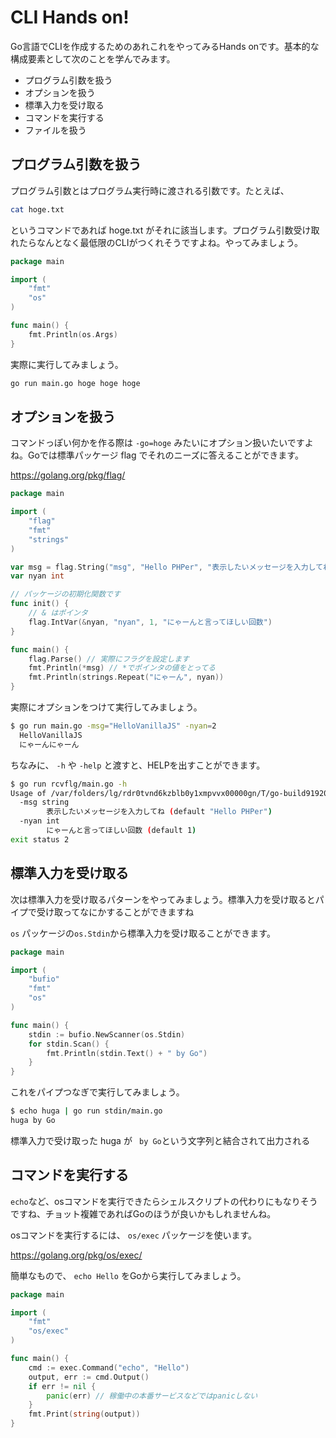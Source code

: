 # CLI Hands on!
Go言語でCLIを作成するためのあれこれをやってみるHands onです。基本的な構成要素として次のことを学んでみます。

- プログラム引数を扱う
- オプションを扱う
- 標準入力を受け取る
- コマンドを実行する
- ファイルを扱う

## プログラム引数を扱う
プログラム引数とはプログラム実行時に渡される引数です。たとえば、

```bash
cat hoge.txt
```

というコマンドであれば hoge.txt がそれに該当します。プログラム引数受け取れたらなんとなく最低限のCLIがつくれそうですよね。やってみましょう。

```go
package main

import (
	"fmt"
	"os"
)

func main() {
	fmt.Println(os.Args)
}
```

実際に実行してみましょう。

```bash
go run main.go hoge hoge hoge
```

## オプションを扱う
コマンドっぽい何かを作る際は `-go=hoge` みたいにオプション扱いたいですよね。Goでは標準パッケージ flag でそれのニーズに答えることができます。

https://golang.org/pkg/flag/

```go
package main

import (
	"flag"
	"fmt"
	"strings"
)

var msg = flag.String("msg", "Hello PHPer", "表示したいメッセージを入力してね")
var nyan int

// パッケージの初期化関数です
func init() {
	// & はポインタ
	flag.IntVar(&nyan, "nyan", 1, "にゃーんと言ってほしい回数")
}

func main() {
	flag.Parse() // 実際にフラグを設定します
	fmt.Println(*msg) // *でポインタの値をとってる
	fmt.Println(strings.Repeat("にゃーん", nyan))
}
```

実際にオプションをつけて実行してみましょう。

```bash
$ go run main.go -msg="HelloVanillaJS" -nyan=2
  HelloVanillaJS
  にゃーんにゃーん
```

ちなみに、 `-h` や `-help` と渡すと、HELPを出すことができます。

```bash
$ go run rcvflg/main.go -h
Usage of /var/folders/lg/rdr0tvnd6kzblb0y1xmpvvx00000gn/T/go-build919209028/b001/exe/main:
  -msg string
        表示したいメッセージを入力してね (default "Hello PHPer")
  -nyan int
        にゃーんと言ってほしい回数 (default 1)
exit status 2
```

## 標準入力を受け取る
次は標準入力を受け取るパターンをやってみましょう。標準入力を受け取るとパイプで受け取ってなにかすることができますね

`os` パッケージの`os.Stdin`から標準入力を受け取ることができます。

```go
package main

import (
	"bufio"
	"fmt"
	"os"
)

func main() {
	stdin := bufio.NewScanner(os.Stdin)
	for stdin.Scan() {
		fmt.Println(stdin.Text() + " by Go")
	}
}
```

これをパイプつなぎで実行してみましょう。

```bash
$ echo huga | go run stdin/main.go
huga by Go
```

標準入力で受け取った huga が ` by Go`という文字列と結合されて出力される

## コマンドを実行する
`echo`など、osコマンドを実行できたらシェルスクリプトの代わりにもなりそうですね、チョット複雑であればGoのほうが良いかもしれませんね。

osコマンドを実行するには、 `os/exec` パッケージを使います。

https://golang.org/pkg/os/exec/

簡単なもので、 `echo Hello` をGoから実行してみましょう。

```go
package main

import (
	"fmt"
	"os/exec"
)

func main() {
	cmd := exec.Command("echo", "Hello")
	output, err := cmd.Output()
	if err != nil {
		panic(err) // 稼働中の本番サービスなどではpanicしない
	}
	fmt.Print(string(output))
}
```

